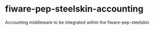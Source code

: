 # fiware-pep-steelskin-accounting
Accounting middleware to be integrated within the fiware-pep-steelskin

